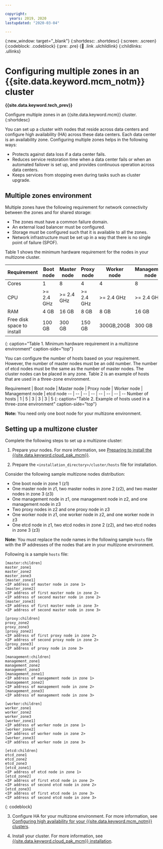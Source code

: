 ```yaml
---

copyright:
  years: 2019, 2020
lastupdated: "2020-03-04"

---
```


{:new_window: target="_blank"}
{:shortdesc: .shortdesc}
{:screen: .screen}
{:codeblock: .codeblock}
{:pre: .pre}
{:child: .link .ulchildlink}
{:childlinks: .ullinks}

# Configuring multiple zones in an {{site.data.keyword.mcm_notm}} cluster

**{{site.data.keyword.tech_prev}}**

Configure multiple zones in an {{site.data.keyword.mcm}} cluster.
{:shortdesc}

You can set up a cluster with nodes that reside across data centers and configure high availability (HA) across these data centers. Each data center is an availability zone. Configuring multiple zones helps in the following ways:

- Protects against data loss if a data center fails.
- Reduces service restoration time when a data center fails or when an automated failover is set up, and provides continuous operation across data centers.
- Keeps services from stopping even during tasks such as cluster upgrade.


## Multiple zones environment

Multiple zones have the following requirement for network connectivity between the zones and for shared storage:

- The zones must have a common failure domain.
- An external load balancer must be configured.
- Storage must be configured such that it is available to all the zones.
- Network infrastructure must be set up in a way that there is no single point of failure (SPOF).

Table 1 shows the minimum hardware requirement for the nodes in your multizone cluster. 

Requirement | Boot node | Master node | Proxy node | Worker node | Management node | etcd node
-- | -- | -- | -- | -- | -- | --
Cores | 1 | 8  | 4 |4 | 8| 1
CPU | >= 2.4 GHz | >= 2.4 GHz | >= 2.4 GHz | >= 2.4 GHz | >= 2.4 GHz | >= 2.4 GHz
RAM | 4 GB |16 GB | 8 GB | 8 GB | 16 GB | 4 GB
Free disk space to install | 100 GB |300 GB| 150 GB| 300GB,20GB | 300 GB | 100 GB
{: caption="Table 1. Minimum hardware requirement in a multizone environment" caption-side="top"}

You can configure the number of hosts based on your requirement. However, the number of master nodes must be an odd number. The number of etcd nodes must be the same as the number of master nodes. The cluster nodes can be placed in any zone. Table 2 is an example of hosts that are used in a three-zone environment. 

Requirement | Boot node | Master node | Proxy node | Worker node | Management node | etcd node
-- | -- | -- | -- | -- | -- | -- | --
Number of hosts | 1 | 5 | 3 | 3 | 3 | 5
{: caption="Table 2. Example of hosts used in a three-zone environment" caption-side="top"}

**Note:** You need only one boot node for your multizone environment.

## Setting up a multizone cluster

Complete the following steps to set up a multizone cluster:

1. Prepare your nodes. For more information, see [Preparing to install the {{site.data.keyword.cloud_pak_mcm}}](../../install/prep.md).

2. Prepare the `<installation_directory>/cluster/hosts` file for installation.

  Consider the following sample multizone nodes distribution:

  - One boot node in zone 1 (z1)
  - One master node in z1, two master nodes in zone 2 (z2), and two master nodes in zone 3 (z3)
  - One management node in z1, one management node in z2, and one management node in z3
  - Two proxy nodes in z2 and one proxy node in z3
  - One worker node in z1, one worker node in z2, and one worker node in z3
  - One etcd node in z1, two etcd nodes in zone 2 (z2), and two etcd nodes in zone 3 (z3)
  
  **Note:** You must replace the node names in the following sample `hosts` file with the IP addresses of the nodes that are in your multizone environment. 

  Following is a sample `hosts` file:
  ```
  [master:children]
  master_zone1
  master_zone2
  master_zone3
  [master_zone1]
  <IP address of master node in zone 1>
  [master_zone2]
  <IP address of first master node in zone 2>
  <IP address of second master node in zone 2>
  [master_zone3]
  <IP address of first master node in zone 3>
  <IP address of second master node in zone 3>

  [proxy:children]
  proxy_zone2
  proxy_zone3
  [proxy_zone2]
  <IP address of first proxy node in zone 2>
  <IP address of second proxy node in zone 2>
  [proxy_zone3]
  <IP address of proxy node in zone 3>
  
  [management:children]
  management_zone1
  management_zone2
  management_zone3
  [management_zone1]
  <IP address of management node in zone 1>
  [management_zone2]
  <IP address of management node in zone 2>
  [management_zone3]
  <IP address of management node in zone 3>

  [worker:children]
  worker_zone1
  worker_zone2
  worker_zone3
  [worker_zone1]
  <IP address of worker node in zone 1>
  [worker_zone2]
  <IP address of worker node in zone 2>
  [worker_zone3]
  <IP address of worker node in zone 3>
  
  [etcd:children]
  etcd_zone1
  etcd_zone2
  etcd_zone3
  [etcd_zone1]
  <IP address of etcd node in zone 1>
  [etcd_zone2]
  <IP address of first etcd node in zone 2>
  <IP address of second etcd node in zone 2>
  [etcd_zone3]
  <IP address of first etcd node in zone 3>
  <IP address of second etcd node in zone 3>  
  ```
  {: codeblock}

3. Configure HA for your multizone environment. For more information, see [Configuring high availability for your {{site.data.keyword.mcm_notm}} clusters](mcm_ha.md). 

4. Install your cluster. For more information, see [{{site.data.keyword.cloud_pak_mcm}} installation](../../install/overview.md).


